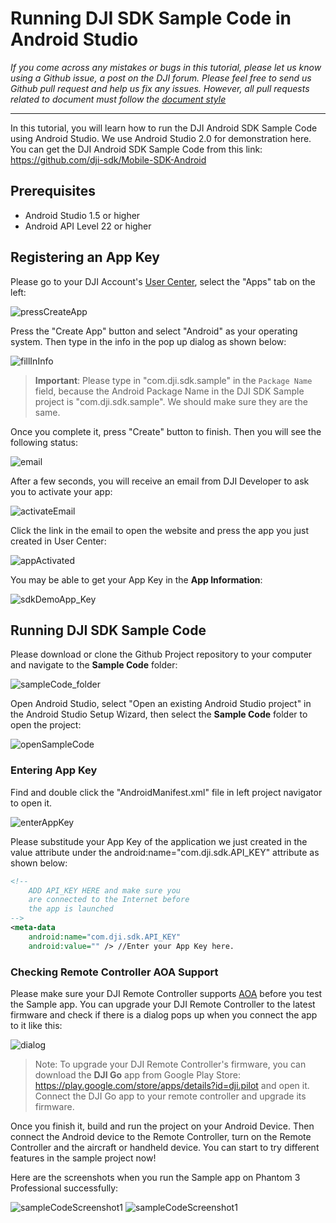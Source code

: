 # Running DJI SDK Sample Code in Android Studio

*If you come across any mistakes or bugs in this tutorial, please let us know using a Github issue, a post on the DJI forum. Please feel free to send us Github pull request and help us fix any issues. However, all pull requests related to document must follow the [document style](https://github.com/dji-sdk/Mobile-SDK-Tutorial/issues/19)*

---

In this tutorial, you will learn how to run the DJI Android SDK Sample Code using Android Studio. We use Android Studio 2.0 for demonstration here. You can get the DJI Android SDK Sample Code from this link: <https://github.com/dji-sdk/Mobile-SDK-Android>

## Prerequisites

- Android Studio 1.5 or higher
- Android API Level 22 or higher

## Registering an App Key

Please go to your DJI Account's [User Center](http://developer.dji.com/en/user/apps/), select the "Apps" tab on the left:

![pressCreateApp](./Images/pressCreateApp.png)

Press the "Create App" button and select "Android" as your operating system. Then type in the info in the pop up dialog as shown below:

![fillInInfo](./Images/fillInInfo.png)

> **Important**: Please type in "com.dji.sdk.sample" in the `Package Name` field, because the Android Package Name in the DJI SDK Sample project is "com.dji.sdk.sample". We should make sure they are the same.

Once you complete it, press "Create" button to finish. Then you will see the following status:

![email](./Images/email.png)

After a few seconds, you will receive an email from DJI Developer to ask you to activate your app:

![activateEmail](./Images/activateEmail.png)

Click the link in the email to open the website and press the app you just created in User Center:

![appActivated](./Images/appActivated.png)

You may be able to get your App Key in the **App Information**:

![sdkDemoApp_Key](./Images/createAppSuccessful_android_en.png)

## Running DJI SDK Sample Code

Please download or clone the Github Project repository to your computer and navigate to the **Sample Code** folder:

![sampleCode_folder](./Images/sampleCode_folder.png)

Open Android Studio, select "Open an existing Android Studio project" in the Android Studio Setup Wizard, then select the **Sample Code** folder to open the project:

![openSampleCode](./Images/openSampleCode.png)

### Entering App Key

Find and double click the "AndroidManifest.xml" file in left project navigator to open it.

![enterAppKey](./Images/enterAppKey.png)

Please substitude your App Key of the application we just created in the value attribute under the android:name="com.dji.sdk.API_KEY" attribute as shown below:

~~~xml
<!--
    ADD API_KEY HERE and make sure you
    are connected to the Internet before
    the app is launched
-->
<meta-data
    android:name="com.dji.sdk.API_KEY"
    android:value="" /> //Enter your App Key here.
~~~

### Checking Remote Controller AOA Support

Please make sure your DJI Remote Controller supports [AOA](https://source.android.com/devices/accessories/protocol.html) before you test the Sample app. You can upgrade your DJI Remote Controller to the latest firmware and check if there is a dialog pops up when you connect the app to it like this:
 
![dialog](./Images/dialog.png)

> Note: To upgrade your DJI Remote Controller's firmware, you can download the **DJI Go** app from Google Play Store: <https://play.google.com/store/apps/details?id=dji.pilot> and open it. Connect the DJI Go app to your remote controller and upgrade its firmware.

Once you finish it, build and run the project on your Android Device. Then connect the Android device to the Remote Controller, turn on the Remote Controller and the aircraft or handheld device. You can start to try different features in the sample project now! 

Here are the screenshots when you run the Sample app on Phantom 3 Professional successfully:

![sampleCodeScreenshot1](./Images/sampleCodeScreenshot1.png)
![sampleCodeScreenshot1](./Images/sampleCodeScreenshot2.png)

